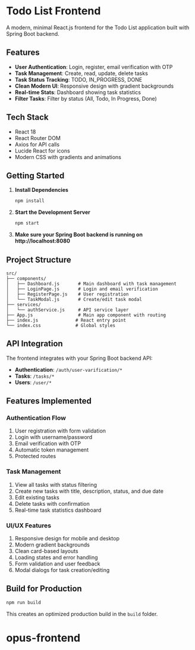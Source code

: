 # Todo List Frontend

A modern, minimal React.js frontend for the Todo List application built with Spring Boot backend.

## Features

- **User Authentication**: Login, register, email verification with OTP
- **Task Management**: Create, read, update, delete tasks
- **Task Status Tracking**: TODO, IN_PROGRESS, DONE
- **Clean Modern UI**: Responsive design with gradient backgrounds
- **Real-time Stats**: Dashboard showing task statistics
- **Filter Tasks**: Filter by status (All, Todo, In Progress, Done)

## Tech Stack

- React 18
- React Router DOM
- Axios for API calls
- Lucide React for icons
- Modern CSS with gradients and animations

## Getting Started

1. **Install Dependencies**

   ```bash
   npm install
   ```

2. **Start the Development Server**

   ```bash
   npm start
   ```

3. **Make sure your Spring Boot backend is running on http://localhost:8080**

## Project Structure

```
src/
├── components/
│   ├── Dashboard.js       # Main dashboard with task management
│   ├── LoginPage.js       # Login and email verification
│   ├── RegisterPage.js    # User registration
│   └── TaskModal.js       # Create/edit task modal
├── services/
│   └── authService.js     # API service layer
├── App.js                 # Main app component with routing
├── index.js              # React entry point
└── index.css             # Global styles
```

## API Integration

The frontend integrates with your Spring Boot backend API:

- **Authentication**: `/auth/user-varification/*`
- **Tasks**: `/tasks/*`
- **Users**: `/user/*`

## Features Implemented

### Authentication Flow

1. User registration with form validation
2. Login with username/password
3. Email verification with OTP
4. Automatic token management
5. Protected routes

### Task Management

1. View all tasks with status filtering
2. Create new tasks with title, description, status, and due date
3. Edit existing tasks
4. Delete tasks with confirmation
5. Real-time task statistics dashboard

### UI/UX Features

1. Responsive design for mobile and desktop
2. Modern gradient backgrounds
3. Clean card-based layouts
4. Loading states and error handling
5. Form validation and user feedback
6. Modal dialogs for task creation/editing

## Build for Production

```bash
npm run build
```

This creates an optimized production build in the `build` folder.
# opus-frontend

